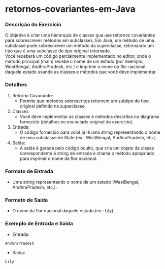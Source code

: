 # retornos-covariantes-em-Java

### Descrição do Exercício
O objetivo é criar uma hierarquia de classes que use retornos covariantes para sobrescrever métodos em subclasses. Em Java, um método de uma subclasse pode sobrescrever um método da superclasse, retornando um tipo que é uma subclasse do tipo original retornado.\
Você receberá um código parcialmente implementado no editor, onde o método principal (main) recebe o nome de um estado (por exemplo, WestBengal, AndhraPradesh, etc.) e imprime o nome da flor nacional daquele estado usando as classes e métodos que você deve implementar.

### Detalhes
1. Retorno Covariante:
   * Permite que métodos sobrescritos retornem um subtipo do tipo original definido na superclasse.
2. Classes:
   * Você deve implementar as classes e métodos descritos no diagrama fornecido (detalhes no enunciado original do exercício).
3. Entrada:
   * O código fornecido para você já lê uma string representando o nome de uma subclasse de State (ex.: WestBengal, AndhraPradesh, etc.).
4. Saída:
   * A saída é gerada pelo código oculto, que cria um objeto da classe correspondente à string de entrada e chama o método apropriado para imprimir o nome da flor nacional.
  
### Formato de Entrada
- Uma string representando o nome de um estado (WestBengal, AndhraPradesh, etc.).

### Formato de Saída
- O nome da flor nacional daquele estado (ex.: Lily).

### Exemplo de Entrada e Saída
- Entrada:
  
```
AndhraPradesh

```
- Saída:
  
```
Lily

```
